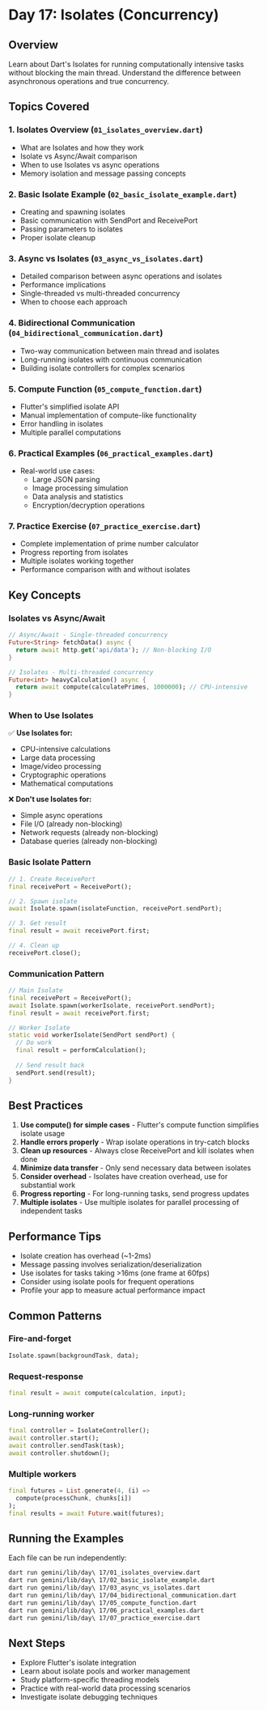 # Day 17: Isolates (Concurrency)

## Overview
Learn about Dart's Isolates for running computationally intensive tasks without blocking the main thread. Understand the difference between asynchronous operations and true concurrency.

## Topics Covered

### 1. Isolates Overview (`01_isolates_overview.dart`)
- What are Isolates and how they work
- Isolate vs Async/Await comparison
- When to use Isolates vs async operations
- Memory isolation and message passing concepts

### 2. Basic Isolate Example (`02_basic_isolate_example.dart`)
- Creating and spawning isolates
- Basic communication with SendPort and ReceivePort
- Passing parameters to isolates
- Proper isolate cleanup

### 3. Async vs Isolates (`03_async_vs_isolates.dart`)
- Detailed comparison between async operations and isolates
- Performance implications
- Single-threaded vs multi-threaded concurrency
- When to choose each approach

### 4. Bidirectional Communication (`04_bidirectional_communication.dart`)
- Two-way communication between main thread and isolates
- Long-running isolates with continuous communication
- Building isolate controllers for complex scenarios

### 5. Compute Function (`05_compute_function.dart`)
- Flutter's simplified isolate API
- Manual implementation of compute-like functionality
- Error handling in isolates
- Multiple parallel computations

### 6. Practical Examples (`06_practical_examples.dart`)
- Real-world use cases:
  - Large JSON parsing
  - Image processing simulation
  - Data analysis and statistics
  - Encryption/decryption operations

### 7. Practice Exercise (`07_practice_exercise.dart`)
- Complete implementation of prime number calculator
- Progress reporting from isolates
- Multiple isolates working together
- Performance comparison with and without isolates

## Key Concepts

### Isolates vs Async/Await
```dart
// Async/Await - Single-threaded concurrency
Future<String> fetchData() async {
  return await http.get('api/data'); // Non-blocking I/O
}

// Isolates - Multi-threaded concurrency  
Future<int> heavyCalculation() async {
  return await compute(calculatePrimes, 1000000); // CPU-intensive
}
```

### When to Use Isolates
✅ **Use Isolates for:**
- CPU-intensive calculations
- Large data processing
- Image/video processing
- Cryptographic operations
- Mathematical computations

❌ **Don't use Isolates for:**
- Simple async operations
- File I/O (already non-blocking)
- Network requests (already non-blocking)
- Database queries (already non-blocking)

### Basic Isolate Pattern
```dart
// 1. Create ReceivePort
final receivePort = ReceivePort();

// 2. Spawn isolate
await Isolate.spawn(isolateFunction, receivePort.sendPort);

// 3. Get result
final result = await receivePort.first;

// 4. Clean up
receivePort.close();
```

### Communication Pattern
```dart
// Main Isolate
final receivePort = ReceivePort();
await Isolate.spawn(workerIsolate, receivePort.sendPort);
final result = await receivePort.first;

// Worker Isolate
static void workerIsolate(SendPort sendPort) {
  // Do work
  final result = performCalculation();
  
  // Send result back
  sendPort.send(result);
}
```

## Best Practices

1. **Use compute() for simple cases** - Flutter's compute function simplifies isolate usage
2. **Handle errors properly** - Wrap isolate operations in try-catch blocks
3. **Clean up resources** - Always close ReceivePort and kill isolates when done
4. **Minimize data transfer** - Only send necessary data between isolates
5. **Consider overhead** - Isolates have creation overhead, use for substantial work
6. **Progress reporting** - For long-running tasks, send progress updates
7. **Multiple isolates** - Use multiple isolates for parallel processing of independent tasks

## Performance Tips

- Isolate creation has overhead (~1-2ms)
- Message passing involves serialization/deserialization
- Use isolates for tasks taking >16ms (one frame at 60fps)
- Consider using isolate pools for frequent operations
- Profile your app to measure actual performance impact

## Common Patterns

### Fire-and-forget
```dart
Isolate.spawn(backgroundTask, data);
```

### Request-response
```dart
final result = await compute(calculation, input);
```

### Long-running worker
```dart
final controller = IsolateController();
await controller.start();
await controller.sendTask(task);
await controller.shutdown();
```

### Multiple workers
```dart
final futures = List.generate(4, (i) => 
  compute(processChunk, chunks[i])
);
final results = await Future.wait(futures);
```

## Running the Examples

Each file can be run independently:

```bash
dart run gemini/lib/day\ 17/01_isolates_overview.dart
dart run gemini/lib/day\ 17/02_basic_isolate_example.dart
dart run gemini/lib/day\ 17/03_async_vs_isolates.dart
dart run gemini/lib/day\ 17/04_bidirectional_communication.dart
dart run gemini/lib/day\ 17/05_compute_function.dart
dart run gemini/lib/day\ 17/06_practical_examples.dart
dart run gemini/lib/day\ 17/07_practice_exercise.dart
```

## Next Steps

- Explore Flutter's isolate integration
- Learn about isolate pools and worker management
- Study platform-specific threading models
- Practice with real-world data processing scenarios
- Investigate isolate debugging techniques
